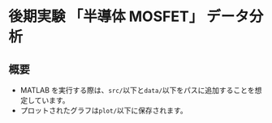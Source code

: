 # 後期実験 「半導体 MOSFET」 データ分析

## 概要

- MATLAB を実行する際は、`src/`以下と`data/`以下をパスに追加することを想定しています。
- プロットされたグラフは`plot/`以下に保存されます。
